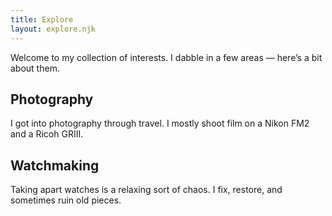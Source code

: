 ```yaml
---
title: Explore
layout: explore.njk
---
```


Welcome to my collection of interests. I dabble in a few areas — here’s a bit about them.

## Photography

I got into photography through travel. I mostly shoot film on a Nikon FM2 and a Ricoh GRIII.

## Watchmaking

Taking apart watches is a relaxing sort of chaos. I fix, restore, and sometimes ruin old pieces.
